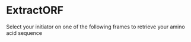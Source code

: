 # ExtractORF
Select your initiator on one of the following frames to retrieve your amino acid sequence
